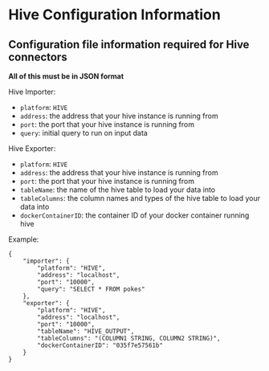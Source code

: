 # Hive Configuration Information

## Configuration file information required for Hive connectors

**All of this must be in JSON format**

Hive Importer:

- `platform`: `HIVE`
- `address`: the address that your hive instance is running from
- `port`: the port that your hive instance is running from
- `query`: initial query to run on input data

Hive Exporter:

- `platform`: `HIVE`
- `address`: the address that your hive instance is running from
- `port`: the port that your hive instance is running from
- `tableName`: the name of the hive table to load your data into
- `tableColumns`: the column names and types of the hive table to load your data into
- `dockerContainerID`: the container ID of your docker container running hive

Example:

```
{
    "importer": {
        "platform": "HIVE",
        "address": "localhost",
        "port": "10000",
        "query": "SELECT * FROM pokes"
    },
    "exporter": {
        "platform": "HIVE",
        "address": "localhost",
        "port": "10000",
        "tableName": "HIVE_OUTPUT",
        "tableColumns": "(COLUMN1 STRING, COLUMN2 STRING)",
        "dockerContainerID": "035f7e57561b"
    }
}
```

